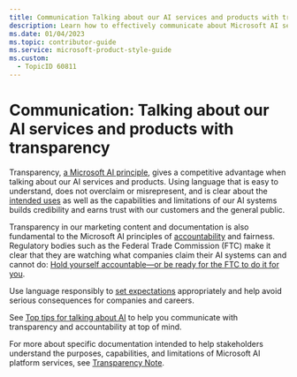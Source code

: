 ```yaml
---
title: Communication Talking about our AI services and products with transparency - Responsible AI Style Guide
description: Learn how to effectively communicate about Microsoft AI services and products with transparency. Discover tips for using clear, responsible language to set expectations and build trust with customers.
ms.date: 01/04/2023
ms.topic: contributor-guide
ms.service: microsoft-product-style-guide
ms.custom:
  - TopicID 60811
---
```



# Communication: Talking about our AI services and products with transparency

Transparency, [a Microsoft AI principle](~\responsible-ai-style-guide\a-z-word-list\a\ai-principles.md), gives a competitive advantage when talking about our AI services and products. Using language that is easy to understand, does not overclaim or misrepresent, and is clear about the [intended uses](~\responsible-ai-style-guide\uses-ai-terms\intended-uses.md) as well as the capabilities and limitations of our AI systems builds credibility and earns trust with our customers and the general public.

Transparency in our marketing content and documentation is also fundamental to the Microsoft AI principles of [accountability](~\responsible-ai-style-guide\a-z-word-list\a\accountability.md) and fairness. Regulatory bodies such as the Federal Trade Commission (FTC) make it clear that they are watching what companies claim their AI systems can and cannot do: [Hold yourself accountable—or be ready for the FTC to do it for you](https://www.ftc.gov/business-guidance/blog/2021/04/aiming-truth-fairness-equity-your-companys-use-ai).

Use language responsibly to [set expectations](~\responsible-ai-style-guide\top-tips\set-expectations-that-failures-are-inherent-in-ai-systemsthey-will-happen.md) appropriately and help avoid serious consequences for companies and careers.

See [Top tips for talking about AI](~\responsible-ai-style-guide\top-tips\top-tips-for-talking-about-ai.md) to help you communicate with transparency and accountability at top of mind.

For more about specific documentation intended to help stakeholders understand the purposes, capabilities, and limitations of Microsoft AI platform services, see [Transparency Note](~\responsible-ai-style-guide\a-z-word-list\t\transparency-note.md).